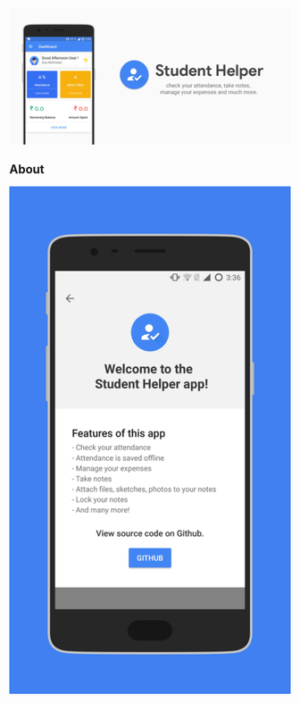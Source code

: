 
![](images/MAIN_IMAGE.png)

## About

![](images/about.png) <!-- .element height="50%" width="50%" -->
